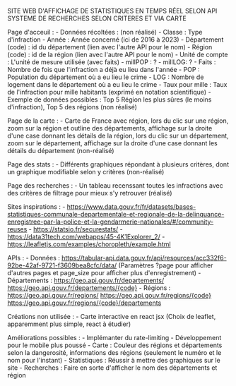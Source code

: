 SITE WEB D'AFFICHAGE DE STATISTIQUES EN TEMPS RÉEL SELON API SYSTEME DE RECHERCHES SELON CRITERES ET VIA CARTE

Page d'acceuil :
	- Données récoltées : (non réalisé)
		- Classe : Type d'infraction
		- Année : Année concerné (ici de 2016 à 2023)
		- Département (code) : id du département (lien avec l'autre API pour le nom)
		- Région (code) : id de la région (lien avec l'autre API pour le nom)
		- Unité de compte : L'unité de mesure utilisée (avec faits)
		- millPOP : ?
		- millLOG: ?
		- Faits : Nombre de fois que l'infraction a déjà eu lieu dans l'année
		- POP : Population du département où a eu lieu le crime
		- LOG : Nombre de logement dans le département où a eu lieu le crime
		- Taux pour mille : Taux de l'infraction pour mille habitants (exprimé en notation scientifique)
	- Exemple de données possibles : Top 5 Région les plus sûres (le moins d'infraction), Top 5 des régions (non réalisé)

Page de la carte :
	- Carte de France avec région, lors du clic sur une région, zoom sur la région et outline des départements, affichage sur la droite d'une case donnant les détails de la région, lors du clic sur un département, zoom sur le département, affichage sur la droite d'une case donnant les détails du département (non-réalisé)
	
Page des stats :
	- Différents graphiques répondant à plusieurs critères, dont un graphique modifiable selon y critères (non-réalisé)

Page des recherches :
	- Un tableau recenssant toutes les infractions avec des critères de filtrage pour mieux s'y retrouver (réalisé)

Sites inspirations :
	- https://www.data.gouv.fr/fr/datasets/bases-statistiques-communale-departementale-et-regionale-de-la-delinquance-enregistree-par-la-police-et-la-gendarmerie-nationales/#/community-reuses
	- https://statsio.fr/securestats/
	- https://data31tech.com/webapps/45-4K1Explorer_2/
	- https://leafletjs.com/examples/choropleth/example.html

APIs : 
	- Données : https://tabular-api.data.gouv.fr/api/resources/acc332f6-92be-42af-9721-f3609bea8cfc/data/
		(Paramètres ?page pour afficher d'autres pages et page_size pour afficher plus d'enregistrement)
	- Départements : https://geo.api.gouv.fr/departements/
					 https://geo.api.gouv.fr/departements/{code}
	- Régions : https://geo.api.gouv.fr/regions/
		    	https://geo.api.gouv.fr/regions/{code}
		    	https://geo.api.gouv.fr/regions/{code}/departements

Créations non utilisée :
	- Carte interactive en react jsx (Choix de leaflet, apparemment plus simple, react à étudier)

Améliorations possibles :
	- Implémanter du rate-limiting
	- Développement pour le mobile plus poussé
	- Carte : Couleur des régions et départements selon la dangerosité, informations des régions (seulement le numéro et le nom pour l'instant)
	- Statistiques : Réussir à mettre des graphiques sur le site
	- Recherches : Faire en sorte d'afficher le nom des départements et région